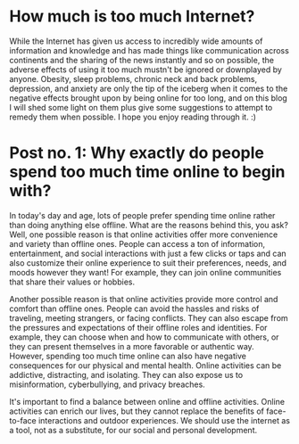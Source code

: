 # How much is too much Internet?
While the Internet has given us access to incredibly wide amounts of information and knowledge and has made things like communication across continents and the sharing of the news instantly and so on possible, the adverse effects of using it too much mustn't be ignored or downplayed by anyone. Obesity, sleep problems, chronic neck and back problems, depression, and anxiety are only the tip of the iceberg when it comes to the negative effects brought upon by being online for too long, and on this blog I will shed some light on them plus give some suggestions to attempt to remedy them when possible. I hope you enjoy reading through it. :) 
# Post no. 1: Why exactly do people spend too much time online to begin with?
In today's day and age, lots of people prefer spending time online rather than doing anything else offline. What are the reasons behind this, you ask? Well,
one possible reason is that online activities offer more convenience and variety than offline ones. People can access a ton of information, entertainment, and social interactions with just a few clicks or taps and can also customize their online experience to suit their preferences, needs, and moods however they want! For example, they can join online communities that share their values or hobbies.

Another possible reason is that online activities provide more control and comfort than offline ones. People can avoid the hassles and risks of traveling, meeting strangers, or facing conflicts. They can also escape from the pressures and expectations of their offline roles and identities. For example, they can choose when and how to communicate with others, or they can present themselves in a more favorable or authentic way. However, spending too much time online can also have negative consequences for our physical and mental health. Online activities can be addictive, distracting, and isolating. They can also expose us to misinformation, cyberbullying, and privacy breaches.

It's important to find a balance between online and offline activities. Online activities can enrich our lives, but they cannot replace the benefits of face-to-face interactions and outdoor experiences. We should use the internet as a tool, not as a substitute, for our social and personal development.
